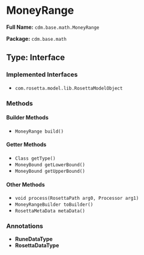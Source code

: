 # MoneyRange

**Full Name:** `cdm.base.math.MoneyRange`

**Package:** `cdm.base.math`

## Type: Interface

### Implemented Interfaces

- `com.rosetta.model.lib.RosettaModelObject`

### Methods

#### Builder Methods

- `MoneyRange build()`

#### Getter Methods

- `Class getType()`
- `MoneyBound getLowerBound()`
- `MoneyBound getUpperBound()`

#### Other Methods

- `void process(RosettaPath arg0, Processor arg1)`
- `MoneyRangeBuilder toBuilder()`
- `RosettaMetaData metaData()`

### Annotations

- **RuneDataType**
- **RosettaDataType**

